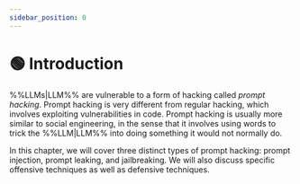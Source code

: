 ```yaml
---
sidebar_position: 0
---
```


# 🟢 Introduction

%%LLMs|LLM%% are vulnerable to a form of hacking called *prompt hacking*. Prompt hacking is very different from regular hacking, which involves exploiting vulnerabilities in code. Prompt hacking is usually more similar to social engineering, in the sense that it involves using words to trick the %%LLM|LLM%% into doing something it would not normally do.

In this chapter, we will cover three distinct types of prompt hacking: prompt injection, prompt leaking, and jailbreaking. We will also discuss specific offensive techniques as well as defensive techniques.